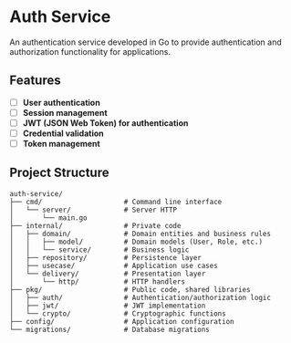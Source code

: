 # Auth Service 
An authentication service developed in Go to provide authentication and authorization functionality for applications.

## Features  
- [ ] **User authentication**  
- [ ] **Session management**  
- [ ] **JWT (JSON Web Token) for authentication**  
- [ ] **Credential validation**  
- [ ] **Token management**  

## Project Structure  

```plaintext
auth-service/
├── cmd/                    # Command line interface
│   └── server/             # Server HTTP
│       └── main.go
├── internal/               # Private code
│   ├── domain/             # Domain entities and business rules
│   │   ├── model/          # Domain models (User, Role, etc.)
│   │   └── service/        # Business logic
│   ├── repository/         # Persistence layer
│   ├── usecase/            # Application use cases
│   └── delivery/           # Presentation layer
│       └── http/           # HTTP handlers
├── pkg/                    # Public code, shared libraries
│   ├── auth/               # Authentication/authorization logic
│   ├── jwt/                # JWT implementation
│   └── crypto/             # Cryptographic functions
├── config/                 # Application configuration
└── migrations/             # Database migrations

